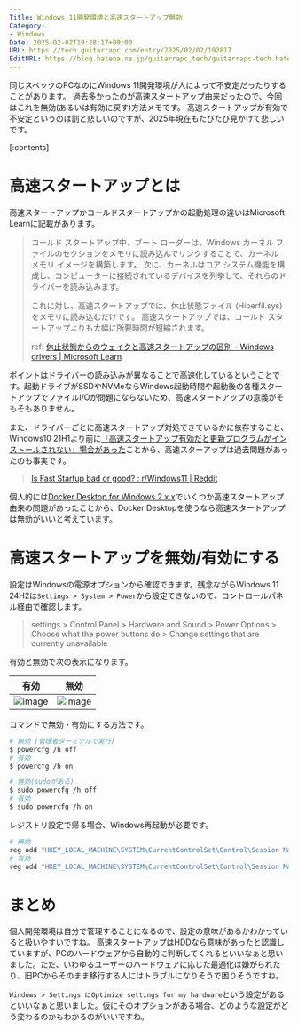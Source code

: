 ```yaml
---
Title: Windows 11開発環境と高速スタートアップ無効
Category:
- Windows
Date: 2025-02-02T19:28:17+09:00
URL: https://tech.guitarrapc.com/entry/2025/02/02/192817
EditURL: https://blog.hatena.ne.jp/guitarrapc_tech/guitarrapc-tech.hatenablog.com/atom/entry/6802418398325357844
---
```


同じスペックのPCなのにWindows 11開発環境が人によって不安定だったりすることがあります。
過去多かったのが高速スタートアップ由来だったので、今回はこれを無効(あるいは有効に戻す)方法メモです。
高速スタートアップが有効で不安定というのは割と悲しいのですが、2025年現在もたびたび見かけて悲しいです。

[:contents]

# 高速スタートアップとは

高速スタートアップかコールドスタートアップかの起動処理の違いはMicrosoft Learnに記載があります。

> コールド スタートアップ中、ブート ローダーは、Windows カーネル ファイルのセクションをメモリに読み込んでリンクすることで、カーネル メモリ イメージを構築します。 次に、カーネルはコア システム機能を構成し、コンピューターに接続されているデバイスを列挙して、それらのドライバーを読み込みます。
>
> これに対し、高速スタートアップでは、休止状態ファイル (Hiberfil.sys) をメモリに読み込むだけです。 高速スタートアップでは、コールド スタートアップよりも大幅に所要時間が短縮されます。
>
> ref: [休止状態からのウェイクと高速スタートアップの区別 - Windows drivers | Microsoft Learn](https://learn.microsoft.com/ja-jp/windows-hardware/drivers/kernel/distinguishing-fast-startup-from-wake-from-hibernation)

ポイントはドライバーの読み込みが異なることで高速化しているということです。起動ドライブがSSDやNVMeならWindows起動時間や起動後の各種スタートアップでファイルI/Oが問題にならないため、高速スタートアップの意義がそもそもありません。

また、ドライバーごとに高速スタートアップ対処できているかに依存すること、Windows10 21H1より前に[「高速スタートアップ有効だと更新プログラムがインストールされない」場合があった](https://learn.microsoft.com/ja-jp/troubleshoot/windows-client/setup-upgrade-and-drivers/updates-not-install-with-fast-startup)ことから、高速スターアップは過去問題があったのも事実です。

> [Is Fast Startup bad or good? : r/Windows11 | Reddit](https://www.reddit.com/r/Windows11/comments/uovyrb/is_fast_startup_bad_or_good/)

個人的には[Docker Desktop for Windows 2.x.x](https://matsuand.github.io/docs.docker.jp.onthefly/desktop/windows/release-notes/2.x/)でいくつか高速スタートアップ由来の問題があったことから、Docker Desktopを使うなら高速スタートアップは無効がいいと考えています。

# 高速スタートアップを無効/有効にする

設定はWindowsの電源オプションから確認できます。残念ながらWindows 11 24H2は`Settings > System > Power`から設定できないので、コントロールパネル経由で確認します。

> settings > Control Panel > Hardware and Sound > Power Options > Choose what the power buttons do > Change settings that are currently unavailable

有効と無効で次の表示になります。

| 有効 | 無効 |
| --- | --- |
| ![image](https://github.com/user-attachments/assets/542c86f0-a48c-431e-b923-5ac3ea1cdc1f) | ![image](https://github.com/user-attachments/assets/fd6b4db1-88e5-4db3-8877-f6cc87e71216)

コマンドで無効・有効にする方法です。

```sh
# 無効 (管理者ターミナルで実行)
$ powercfg /h off
# 有効
$ powercfg /h on

# 無効(sudoがある)
$ sudo powercfg /h off
# 有効
$ sudo powercfg /h on
```

レジストリ設定で帰る場合、Windows再起動が必要です。

```sh
# 無効
reg add "HKEY_LOCAL_MACHINE\SYSTEM\CurrentControlSet\Control\Session Manager\Power" /v HiberbootEnabled /t reg_dword /d 0 /f
# 有効
reg add "HKEY_LOCAL_MACHINE\SYSTEM\CurrentControlSet\Control\Session Manager\Power" /v HiberbootEnabled /t reg_dword /d 1 /f
```

# まとめ

個人開発環境は自分で管理することになるので、設定の意味があるかわかっていると扱いやすいですね。
高速スタートアップはHDDなら意味があったと認識していますが、PCのハードウェアから自動的に判断してくれるといいなぁと思いました。ただ、いわゆるユーザーのハードウェアに応じた最適化は嫌がられたり、旧PCからそのまま移行する人にはトラブルになりそうで困りそうですね。

`Windows > Settings にOptimize settings for my hardware`という設定があるといいなぁと思いました。仮にそのオプションがある場合、どのような設定がどう変わるのかもわかるのがいいですね。
